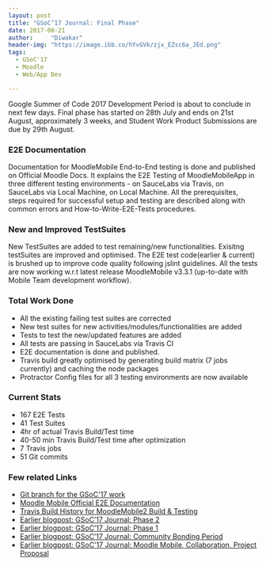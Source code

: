 ```yaml
---
layout: post
title: "GSoC’17 Journal: Final Phase"
date: 2017-08-21
author:     "Diwakar"
header-img: "https://image.ibb.co/hYvGVk/zjx_EZsc6a_JEd.png"
tags:
  - GSoC'17
  - Moodle
  - Web/App Dev

---
```



Google Summer of Code 2017 Development Period is about to conclude in next few days. Final phase has started on 28th July and ends on 21st August,  approximately 3 weeks, and Student Work Product Submissions are due by 29th August.

### E2E Documentation

Documentation for MoodleMobile End-to-End testing is done and published on Official Moodle Docs. It explains the E2E Testing of MoodleMobileApp in three different testing environments - on SauceLabs via Travis, on SauceLabs via Local Machine, on Local Machine. All the prerequisites, steps required for successful setup  and testing are described along with common errors and How-to-Write-E2E-Tests procedures.

### New and Improved TestSuites

New TestSuites are added to test remaining/new functionalities. Exisitng testSuites are improved and optimised. The E2E test code(earlier & current) is brushed up to improve code quality following jslint guidelines. All the tests are now working w.r.t latest release MoodleMobile v3.3.1 (up-to-date with  Mobile Team development workflow).

### Total Work Done
* All the existing failing test suites are corrected
* New test suites for new activities/modules/functionalities are added
* Tests to test the new/updated features are added 
* All tests are passing in SauceLabs via Travis CI
* E2E documentation is done and published.
* Travis build greatly optimised by generating build matrix (7 jobs currently) and caching the node packages
* Protractor Config files for all 3 testing environments are now available

### Current Stats

* 167 E2E Tests
* 41 Test Suites
* 4hr of actual Travis Build/Test time
* 40-50 min Travis Build/Test time after optimization
* 7 Travis jobs
* 51 Git commits

### Few related Links

* [Git branch for the GSoC'17 work](https://github.com/magician03/moodlemobile2/tree/gsoc2017)
* [Moodle Mobile Official E2E Documentation](https://docs.moodle.org/dev/Moodle_Mobile_End_To_End_Testing)
* [Travis Build History for MoodleMobile2 Build & Testing](https://travis-ci.org/magician03/moodlemobile2/builds)
* [Earlier blogpost: GSoC’17 Journal: Phase 2](https://magician03.github.io/2017/07/22/gsoc-moodle-phase-2/)
* [Earlier blogpost: GSoC’17 Journal: Phase 1](https://magician03.github.io/2017/06/28/gsoc-moodle-phase-1/)
* [Earlier blogpost: GSoC’17 Journal: Community Bonding Period](https://magician03.github.io/2017/05/24/gsoc-moodle-community-bonding/)
* [Earlier blogpost: GSoC'17 Journal: Moodle Mobile, Collaboration, Project Proposal](https://magician03.github.io/2017/05/12/gsoc-moodle-intro/)
